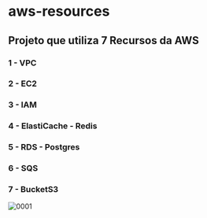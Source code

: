 # aws-resources
## Projeto que utiliza 7 Recursos da AWS
### 1 - VPC
### 2 - EC2
### 3 - IAM
### 4 - ElastiCache - Redis
### 5 - RDS - Postgres
### 6 - SQS
### 7 - BucketS3
![0001](https://github.com/DouglasSilvar/aws-resources/assets/74723511/06a4a7f8-ea45-4f25-9bce-953c30b8cdfe)
